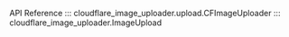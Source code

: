 API Reference
::: cloudflare_image_uploader.upload.CFImageUploader 
::: cloudflare_image_uploader.ImageUpload
